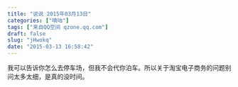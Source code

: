 ```yaml
---
title: "说说 2015年03月13日"
categories: ["嘀咕"]
tags: ["来自QQ空间 qzone.qq.com"]
draft: false
slug: "jHwokq"
date: "2015-03-13 16:58:42"
---
```


我可以告诉你怎么去停车场，但我不会代你泊车。所以关于淘宝电子商务的问题别问太多太细，是真的没时间。
